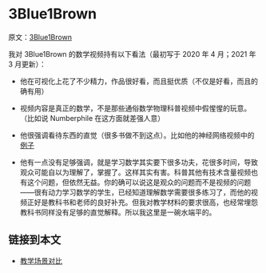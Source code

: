 # 3Blue1Brown

原文：[3Blue1Brown](https://wiki.issarice.com/wiki/3Blue1Brown)

我对 3Blue1Brown 的数学视频持有以下看法（最初写于 2020 年 4 月；2021 年 3 月更新）：

* 他在可视化上花了不少精力，作品很好看，而且挺优质（不仅是好看，而且的确有用）

* 视频内容是真正的数学，不是那些通俗数学物理科普视频中假惺惺的玩意。（比如说 Numberphile 在这方面就差强人意）

* 他很强调看待东西的直觉（很多书做不到这点）。比如他的神经网络视频中的[例子](https://issarice.wordpress.com/2019/01/06/2019-01-06/)

* 他有一点没有足够强调，就是学习数学其实要下很多功夫，花很多时间，导致观众可能自以为理解了，掌握了。这样其实有害。科普其他有技术含量视频也有这个问题，但依然无益。你的确可以说这是观众的问题而不是视频的问题——很有动力学习数学的学生，已经知道理解数学需要很多练习了，而他的视频正好是教科书和老师的良好补充。但我对教学材料的要求很高，也经常埋怨教科书同样没有足够的直觉解释。所以我这里是一碗水端平的。

## 链接到本文

* [教学场景对比](https://wiki.issarice.com/wiki/Comparison_of_pedagogical_scenes) 